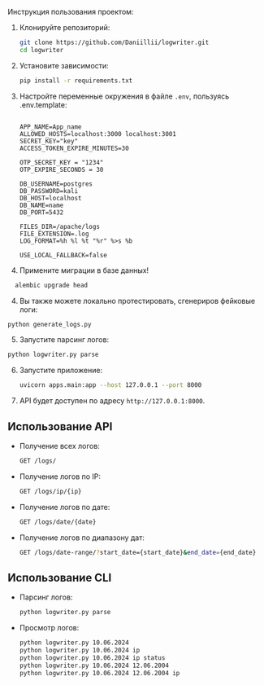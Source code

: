 Инструкция пользования проектом:

1. Клонируйте репозиторий:
    ```bash
    git clone https://github.com/Daniillii/logwriter.git
    cd logwriter
    ```

2. Установите зависимости:
    ```bash
    pip install -r requirements.txt
    ```

3. Настройте переменные окружения в файле `.env`, пользуясь .env.template:
    ```plaintext
    
    APP_NAME=App_name
    ALLOWED_HOSTS=localhost:3000 localhost:3001
    SECRET_KEY="key"
    ACCESS_TOKEN_EXPIRE_MINUTES=30

    OTP_SECRET_KEY = "1234"
    OTP_EXPIRE_SECONDS = 30

    DB_USERNAME=postgres
    DB_PASSWORD=kali
    DB_HOST=localhost
    DB_NAME=name
    DB_PORT=5432

    FILES_DIR=/apache/logs
    FILE_EXTENSION=.log
    LOG_FORMAT=%h %l %t "%r" %>s %b

    USE_LOCAL_FALLBACK=false
    ```

4. Примените миграции в базе данных!
```bash
  alembic upgrade head
```

4. Вы также можете локально протестировать, сгенериров фейковые логи:
```bash
python generate_logs.py
```

5. Запустите парсинг логов:
```bash
python logwriter.py parse
```

6. Запустите приложение:
    ```bash
    uvicorn apps.main:app --host 127.0.0.1 --port 8000
    ```

7. API будет доступен по адресу `http://127.0.0.1:8000`.

## Использование API

- Получение всех логов:
    ```bash
    GET /logs/
    ```

- Получение логов по IP:
    ```bash
    GET /logs/ip/{ip}
    ```

- Получение логов по дате:
    ```bash
    GET /logs/date/{date}
    ```

- Получение логов по диапазону дат:
    ```bash
    GET /logs/date-range/?start_date={start_date}&end_date={end_date}
    ```

## Использование CLI

- Парсинг логов:
    ```bash
    python logwriter.py parse
    ```

- Просмотр логов:
    ```bash
    python logwriter.py 10.06.2024
    python logwriter.py 10.06.2024 ip
    python logwriter.py 10.06.2024 ip status
    python logwriter.py 10.06.2024 12.06.2004
    python logwriter.py 10.06.2024 12.06.2004 ip
    ```